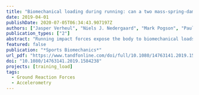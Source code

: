```yaml
---
title: "Biomechanical loading during running: can a two mass-spring-damper model be used to evaluate ground reaction forces for high-intensity tasks?"
date: 2019-04-01
publishDate: 2020-07-05T06:34:43.907197Z
authors: ["Jasper Verheul", "Niels J. Nedergaard", "Mark Pogson", "Paulo Lisboa", "Warren Gregson", "Jos Vanrenterghem", "Mark A. Robinson"]
publication_types: ["2"]
abstract: "Running impact forces expose the body to biomechanical loads leading to beneﬁcial adaptations, but also risk of injury. Highintensity running tasks, especially, are deemed highly demanding for the musculoskeletal system, but loads experienced during these actions are not well understood. To eventually predict GRF and understand the biomechanical loads experienced during such activities in greater detail, this study aimed to (1) examine the feasibility of using a simple two mass-spring-damper model, based on eight model parameters, to reproduce ground reaction forces (GRFs) for high-intensity running tasks and (2) verify whether the required model parameters were physically meaningful. This model was used to reproduce GRFs for rapid accelerations and decelerations, constant speed running and maximal sprints. GRF proﬁles and impulses could be reproduced with low to very low errors across tasks, but subtler loading characteristics (impact peaks, loading rate) were modelled less accurately. Moreover, required model parameters varied strongly between trials and had minimal physical meaning. These results show that although a two mass-spring-damper model can be used to reproduce overall GRFs for high-intensity running tasks, the application of this simple model for predicting GRFs in the ﬁeld and/or understanding the biomechanical demands of training in greater detail is likely limited."
featured: false
publication: "*Sports Biomechanics*"
url_pdf: "https://www.tandfonline.com/doi/full/10.1080/14763141.2019.1584238"
doi: "10.1080/14763141.2019.1584238"
projects: [training_load]
tags:
  - Ground Reaction Forces
  - Accelerometry
---
```

